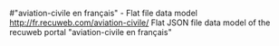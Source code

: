 #"aviation-civile en français" - Flat file data model
http://fr.recuweb.com/aviation-civile/
Flat JSON file data model of the recuweb portal "aviation-civile en français"
